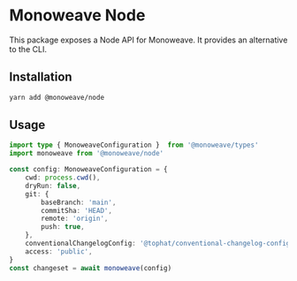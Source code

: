 # Monoweave Node

This package exposes a Node API for Monoweave. It provides an alternative to the CLI.

## Installation

```sh
yarn add @monoweave/node
```

## Usage

```ts
import type { MonoweaveConfiguration }  from '@monoweave/types'
import monoweave from '@monoweave/node'

const config: MonoweaveConfiguration = {
    cwd: process.cwd(),
    dryRun: false,
    git: {
        baseBranch: 'main',
        commitSha: 'HEAD',
        remote: 'origin',
        push: true,
    },
    conventionalChangelogConfig: '@tophat/conventional-changelog-config',
    access: 'public',
}
const changeset = await monoweave(config)
```
